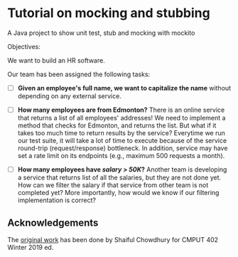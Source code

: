 # Tutorial on mocking and stubbing

A Java project to show unit test, stub and mocking with mockito

Objectives:

We want to build an HR software.

Our team has been assigned the following tasks:

- [ ] **Given an employee's full name, we want to capitalize the name** without depending on any external service.

  
- [ ] **How many employees are from Edmonton?** There is an online service that
returns a list of all employees' addresses! We need to implement a method that checks for Edmonton, and returns the list. But what
if it takes too much time to return results by the service? Everytime we run our test suite, it will take a lot of time to execute because of the
service round-trip (request/response) bottleneck. In addition, service may have
set a rate limit on its endpoints (e.g., maximum 500 requests a month).


- [ ] **How many employees have _salary > 50K_?** Another team is developing a service
that returns list of all the salaries, but they are not done yet. How can
we filter the salary if that service from other team is not completed yet?
More importantly, how would we know if our filtering implementation is
correct?


## Acknowledgements

The [original work](https://github.com/cmput402-w19/Week2LabMocking) has been
done by Shaiful Chowdhury for CMPUT 402 Winter 2019 ed.

